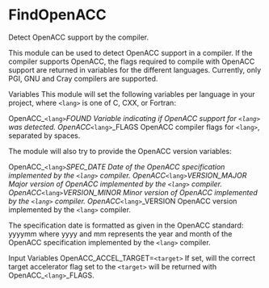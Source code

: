   

# FindOpenACC  
Detect OpenACC support by the compiler.  

This module can be used to detect OpenACC support in a compiler.
If the compiler supports OpenACC, the flags required to compile with
OpenACC support are returned in variables for the different languages.
Currently, only PGI, GNU and Cray compilers are supported.  


Variables
This module will set the following variables per language in your
project, where ```<lang>``` is one of C, CXX, or Fortran:

OpenACC_```<lang>```_FOUND
Variable indicating if OpenACC support for ```<lang>``` was detected.
OpenACC_```<lang>```_FLAGS
OpenACC compiler flags for ```<lang>```, separated by spaces.

The module will also try to provide the OpenACC version variables:

OpenACC_```<lang>```_SPEC_DATE
Date of the OpenACC specification implemented by the ```<lang>``` compiler.
OpenACC_```<lang>```_VERSION_MAJOR
Major version of OpenACC implemented by the ```<lang>``` compiler.
OpenACC_```<lang>```_VERSION_MINOR
Minor version of OpenACC implemented by the ```<lang>``` compiler.
OpenACC_```<lang>```_VERSION
OpenACC version implemented by the ```<lang>``` compiler.

The specification date is formatted as given in the OpenACC standard:
yyyymm where yyyy and mm represents the year and month of
the OpenACC specification implemented by the ```<lang>``` compiler.
  


Input Variables
OpenACC_ACCEL_TARGET=```<target>```
If set, will the correct target accelerator flag set to the ```<target>``` will
be returned with OpenACC_```<lang>```_FLAGS.
  

